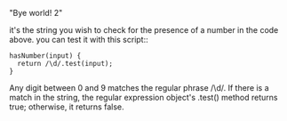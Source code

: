 "Bye world! 2" 

it's the string you wish to check for the presence of a number in the code above.
you can test it with this script::

```
hasNumber(input) {
  return /\d/.test(input);
}
```
Any digit between 0 and 9 matches the regular phrase /\d/.
If there is a match in the string, the regular expression object's .test() method returns true; otherwise, it returns false.
